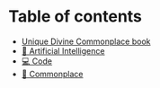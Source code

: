 # Table of contents

* [Unique Divine Commonplace book](README.md)
* [🤖 Artificial Intelligence](ai.md)
* [💻 Code](code.md)
* [📝 Commonplace](commonplace-book.md)
